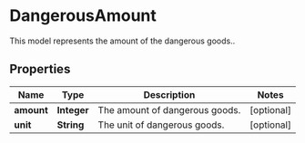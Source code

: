 

# DangerousAmount

This model represents the amount of the dangerous goods..

## Properties

| Name | Type | Description | Notes |
|------------ | ------------- | ------------- | -------------|
|**amount** | **Integer** | The amount of dangerous goods. |  [optional] |
|**unit** | **String** | The unit of dangerous goods. |  [optional] |



